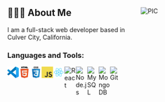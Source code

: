 <span>
<img align="right" alt="PIC" width = "200px" height="200px" src="./cat.gif" />
<h2> 👩🏻‍💻 About Me </h2>
I am a full-stack web developer based in Culver City, California.
</span>

### Languages and Tools:

<img align="left" alt="Visual Studio Code" width="26px" src="https://raw.githubusercontent.com/github/explore/80688e429a7d4ef2fca1e82350fe8e3517d3494d/topics/visual-studio-code/visual-studio-code.png" />
<img align="left" alt="HTML5" width="26px" src="https://raw.githubusercontent.com/github/explore/80688e429a7d4ef2fca1e82350fe8e3517d3494d/topics/html/html.png" />
<img align="left" alt="CSS3" width="26px" src="https://raw.githubusercontent.com/github/explore/80688e429a7d4ef2fca1e82350fe8e3517d3494d/topics/css/css.png" />
<img align="left" alt="JavaScript" width="26px" src="https://raw.githubusercontent.com/github/explore/80688e429a7d4ef2fca1e82350fe8e3517d3494d/topics/javascript/javascript.png" />
<img align="left" alt="React" width="26px" src="https://raw.githubusercontent.com/github/explore/80688e429a7d4ef2fca1e82350fe8e3517d3494d/topics/react/react.png" />
<img align="left" alt="React" width="26px" src="https://cdn3.iconfinder.com/data/icons/logos-3/250/angular-512.png" />
<img align="left" alt="Node.js" width="26px" src="https://www.technoscore.com/images/services/node-js-icon.png" />
<img align="left" alt="MySQL" width="26px" src="https://www.freepnglogos.com/uploads/logo-mysql-png/logo-mysql-development-mysql-logo-code-icon-9.png" />
<img align="left" alt="MongoDB" width="26px" src="https://gcollazo.github.io/mongodbapp/assets/img/icon.png" />
<img align="left" alt="Git" width="26px" src="https://cdn.freebiesupply.com/logos/large/2x/git-icon-logo-png-transparent.png" />

<br />
<br />
